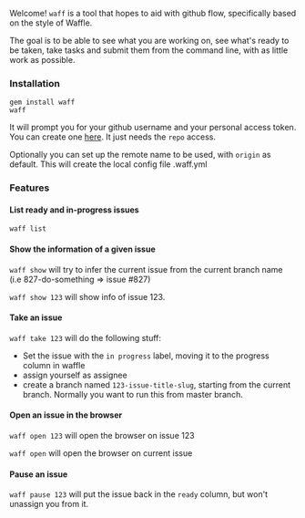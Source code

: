 Welcome! `waff` is a tool that hopes to aid with github flow, specifically based on the style of Waffle.

The goal is to be able to see what you are working on, see what's ready to be taken, take tasks and submit them from the command line,
with as little work as possible.

### Installation
```
gem install waff
waff
```
It will prompt you for your github username and your personal access token. You can create one [here](https://github.com/settings/tokens/new). It just needs the `repo` access.

Optionally you can set up the remote name to be used, with `origin` as default. This will create the local config file .waff.yml

### Features

#### List ready and in-progress issues
`waff list`

#### Show the information of a given issue
`waff show` will try to infer the current issue from the current branch name (i.e 827-do-something => issue #827)

`waff show 123` will show info of issue 123.

#### Take an issue
`waff take 123` will do the following stuff:
* Set the issue with the `in progress` label, moving it to the progress column in waffle
* assign yourself as assignee
* create a branch named `123-issue-title-slug`, starting from the current branch. Normally you want to run this from master branch.

#### Open an issue in the browser
`waff open 123` will open the browser on issue 123

`waff open` will open the browser on current issue

#### Pause an issue
`waff pause 123` will put the issue back in the `ready` column, but won't unassign you from it.
